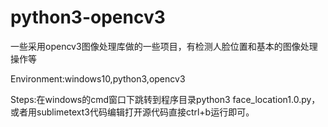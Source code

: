 # python3-opencv3
一些采用opencv3图像处理库做的一些项目，有检测人脸位置和基本的图像处理操作等

Environment:windows10,python3,opencv3

Steps:在windows的cmd窗口下跳转到程序目录python3 face_location1.0.py，或者用sublimetext3代码编辑打开源代码直接ctrl+b运行即可。
